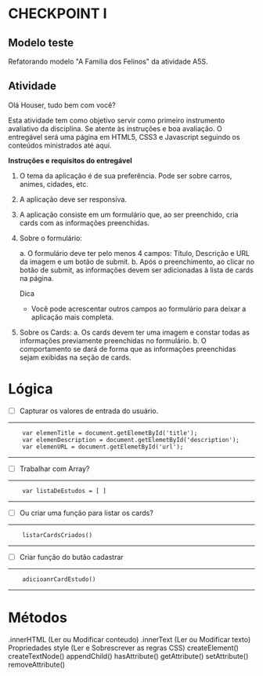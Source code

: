 # CHECKPOINT I

## Modelo teste

Refatorando modelo "A Familia dos Felinos" da atividade A5S.

## Atividade

Olá Houser, tudo bem com você?

Esta atividade tem como objetivo servir como primeiro instrumento avaliativo da disciplina. Se atente às instruções e boa avaliação. O entregável será uma página em HTML5, CSS3 e Javascript seguindo os conteúdos ministrados até aqui.

**Instruções e requisitos do entregável**

1. O tema da aplicação é de sua preferência. Pode ser sobre carros, animes, cidades, etc.

2. A aplicação deve ser responsiva.

3. A aplicação consiste em um formulário que, ao ser preenchido, cria cards com as informações preenchidas.

4. Sobre o formulário:

    a. O formulário deve ter pelo menos 4 campos: Título, Descrição e URL da imagem e um botão de submit.
    b. Após o preenchimento, ao clicar no botão de submit, as informações devem ser adicionadas à lista de cards na página.

    Dica
    - Você pode acrescentar outros campos ao formulário para deixar a aplicação mais completa.

5. Sobre os Cards:
    a.  Os cards devem ter uma imagem e constar todas as informações previamente preenchidas no formulário.
    b. O comportamento se dará de forma que as informações preenchidas sejam exibidas na seção de cards.

# Lógica

- [ ] Capturar os valores de entrada do usuário.
___
        var elemenTitle = document.getElemetById('title');
        var elemenDescription = document.getElemetById('description');
        var elemenURL = document.getElemetById('url');
___
- [ ] Trabalhar com Array?
___
        var listaDeEstudos = [ ]
___
- [ ] Ou criar uma função para listar os cards?
___
        listarCardsCriados()
___
- [ ] Criar função do butão cadastrar
___
        adicioanrCardEstudo()
___
# Métodos

.innerHTML (Ler ou Modificar conteudo)
.innerText (Ler ou Modificar texto)
Propriedades style (Ler e Sobrescrever as regras CSS)
createElement()
createTextNode()
appendChild()
hasAttribute()
getAttribute()
setAttribute()
removeAttribute()
